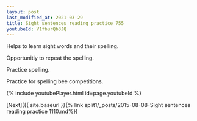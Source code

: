 ```yaml
---
layout: post
last_modified_at: 2021-03-29
title: Sight sentences reading practice 755
youtubeId: V1fburQb3JQ
---
```

 
 
Helps to learn sight words and their spelling.

Opportunitiy to repeat the spelling. 

Practice spelling. 
 
Practice for spelling bee competitions. 
 
{% include youtubePlayer.html id=page.youtubeId %}
 
 

[Next]({{ site.baseurl }}{% link  split1/_posts/2015-08-08-Sight sentences reading practice 1110.md%})
 
